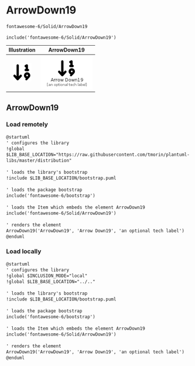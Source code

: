 # ArrowDown19


```text
fontawesome-6/Solid/ArrowDown19
```

```text
include('fontawesome-6/Solid/ArrowDown19')
```



| Illustration | ArrowDown19 |
| :---: | :---: |
| ![illustration for Illustration](../../fontawesome-6/Solid/ArrowDown19.png) | ![illustration for ArrowDown19](../../fontawesome-6/Solid/ArrowDown19.Local.png) |




## ArrowDown19

### Load remotely
```plantuml
@startuml
' configures the library
!global $LIB_BASE_LOCATION="https://raw.githubusercontent.com/tmorin/plantuml-libs/master/distribution"

' loads the library's bootstrap
!include $LIB_BASE_LOCATION/bootstrap.puml

' loads the package bootstrap
include('fontawesome-6/bootstrap')

' loads the Item which embeds the element ArrowDown19
include('fontawesome-6/Solid/ArrowDown19')

' renders the element
ArrowDown19('ArrowDown19', 'Arrow Down19', 'an optional tech label')
@enduml
```

### Load locally
```plantuml
@startuml
' configures the library
!global $INCLUSION_MODE="local"
!global $LIB_BASE_LOCATION="../.."

' loads the library's bootstrap
!include $LIB_BASE_LOCATION/bootstrap.puml

' loads the package bootstrap
include('fontawesome-6/bootstrap')

' loads the Item which embeds the element ArrowDown19
include('fontawesome-6/Solid/ArrowDown19')

' renders the element
ArrowDown19('ArrowDown19', 'Arrow Down19', 'an optional tech label')
@enduml
```

